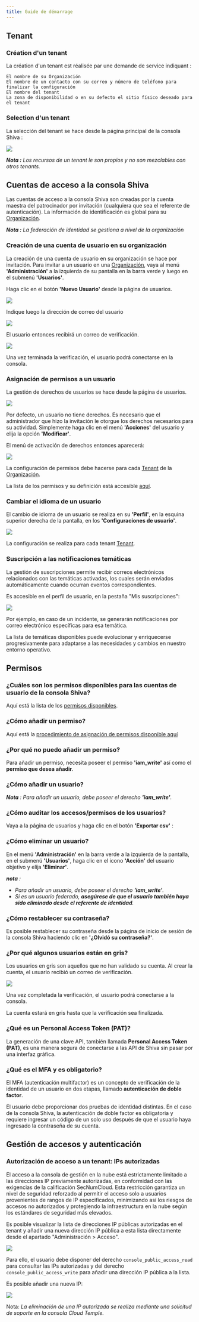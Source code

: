 ```yaml
---
title: Guide de démarrage
---
```



##  Tenant

### Création d'un tenant

La création d'un tenant est réalisée par une demande de service indiquant :

    El nombre de su Organización
    El nombre de un contacto con su correo y número de teléfono para finalizar la configuración
    El nombre del tenant
    La zona de disponibilidad o en su defecto el sitio físico deseado para el tenant


### Selection d'un tenant

La selección del tenant se hace desde la página principal de la consola Shiva :

![](images/shiva_tenant.png)


*__Nota :__ Los recursos de un tenant le son propios y no son mezclables con otros tenants.*



## Cuentas de acceso a la consola Shiva

Las cuentas de acceso a la consola Shiva son creadas por la cuenta maestra del patrocinador por invitación (cualquiera que sea el referente de autenticación).
La información de identificación es global para su [Organización](concepts.md#organisations).

*__Nota :__ La federación de identidad se gestiona a nivel de la organización*

### Creación de una cuenta de usuario en su organización

La creación de una cuenta de usuario en su organización se hace por invitación. Para invitar a un usuario en una [Organización](concepts.md#organisations), vaya al menú __'Administración'__ a la izquierda de su pantalla en la barra verde y luego en el submenú __'Usuarios'__.

Haga clic en el botón __'Nuevo Usuario'__ desde la página de usuarios.

![](images/shiva_onboard_003.png)

Indique luego la dirección de correo del usuario

![](images/shiva_onboard_004.png)

El usuario entonces recibirá un correo de verificación.

![](images/shiva_onboard_001.png)

Una vez terminada la verificación, el usuario podrá conectarse en la consola.

### Asignación de permisos a un usuario

La gestión de derechos de usuarios se hace desde la página de usuarios.

![](images/shiva_onboard_003.png)

Por defecto, un usuario no tiene derechos. Es necesario que el administrador que hizo la invitación le otorgue los derechos necesarios para su actividad. Simplemente haga clic en el menú __'Acciones'__ del usuario y elija la opción __'Modificar'__.

El menú de activación de derechos entonces aparecerá:

![](images/shiva_onboard_005.png)

La configuración de permisos debe hacerse para cada [Tenant](concepts.md#tenants) de la 
[Organización](concepts.md#organisations).

La lista de los permisos y su definición está accesible [aquí](#permissions).

### Cambiar el idioma de un usuario

El cambio de idioma de un usuario se realiza en su __'Perfil'__, en la esquina superior derecha de la pantalla, en los __'Configuraciones de usuario'__.

![](images/shiva_profil_006.png)

La configuración se realiza para cada tenant [Tenant](concepts.md#tenants).

### Suscripción a las notificaciones temáticas

La gestión de suscripciones permite recibir correos electrónicos relacionados con las temáticas activadas, los cuales serán enviados automáticamente cuando ocurran eventos correspondientes.

Es accesible en el perfil de usuario, en la pestaña "Mis suscripciones":

![](images/shiva_profil_007.png)

Por ejemplo, en caso de un incidente, se generarán notificaciones por correo electrónico específicas para esa temática.

La lista de temáticas disponibles puede evolucionar y enriquecerse progresivamente para adaptarse a las necesidades y cambios en nuestro entorno operativo.


## Permisos

### ¿Cuáles son los permisos disponibles para las cuentas de usuario de la consola Shiva?

Aquí está la lista de los [permisos disponibles](#permissions).

### ¿Cómo añadir un permiso?

Aquí está la [procedimiento de asignación de permisos disponible aquí](#permissions)

### ¿Por qué no puedo añadir un permiso?

Para añadir un permiso, necesita poseer el permiso __'iam_write'__ así como el __permiso que desea añadir__.

### ¿Cómo añadir un usuario?

*__Nota__ : Para añadir un usuario, debe poseer el derecho __'iam_write'__.*

### ¿Cómo auditar los accesos/permisos de los usuarios?

Vaya a la página de usuarios y haga clic en el botón __'Exportar csv'__ :

### ¿Cómo eliminar un usuario?

En el menú __'Administración'__ en la barra verde a la izquierda de la pantalla, en el submenú __'Usuarios'__, haga clic en el icono __'Acción'__ del usuario objetivo y elija __'Eliminar'__.

*__nota__ :*
- *Para añadir un usuario, debe poseer el derecho __'iam_write'__.*
- *Si es un usuario federado, __asegúrese de que el usuario también haya sido eliminado desde el referente de identidad__.*

### ¿Cómo restablecer su contraseña?
Es posible restablecer su contraseña desde la página de inicio de sesión de la consola Shiva haciendo clic en __'¿Olvidó su contraseña?'__.

### ¿Por qué algunos usuarios están en gris?
Los usuarios en gris son aquellos que no han validado su cuenta. Al crear la cuenta, el usuario recibió un correo de verificación.

![](../../console/images/shiva_onboard_001.png)

Una vez completada la verificación, el usuario podrá conectarse a la consola.

La cuenta estará en gris hasta que la verificación sea finalizada.

### ¿Qué es un Personal Access Token (PAT)?

La generación de una clave API, también llamada __Personal Access Token (PAT)__, es una manera segura de
conectarse a las API de Shiva sin pasar por una interfaz gráfica.

### ¿Qué es el MFA y es obligatorio?
El MFA (autenticación multifactor) es un concepto de verificación de la identidad de un usuario en dos etapas, llamado __autenticación de doble factor__.

El usuario debe proporcionar dos pruebas de identidad distintas. En el caso de la consola Shiva, la autenticación de doble factor es obligatoria y requiere ingresar un código de un solo uso después de que el usuario haya ingresado la contraseña de su cuenta.


## Gestión de accesos y autenticación

### Autorización de acceso a un tenant: IPs autorizadas

El acceso a la consola de gestión en la nube está estrictamente limitado a las direcciones IP previamente autorizadas, en conformidad con las exigencias de la calificación SecNumCloud. Esta restricción garantiza un nivel de seguridad reforzado al permitir el acceso solo a usuarios provenientes de rangos de IP especificados, minimizando así los riesgos de accesos no autorizados y protegiendo la infraestructura en la nube según los estándares de seguridad más elevados.

Es posible visualizar la lista de direcciones IP públicas autorizadas en el tenant y añadir una nueva dirección IP pública a esta lista directamente desde el apartado "Administración > Acceso".

![](images/shiva_ip_access_management_01.png)

Para ello, el usuario debe disponer del derecho `console_public_access_read` para consultar las IPs autorizadas y del derecho `console_public_access_write` para añadir una dirección IP pública a la lista.

Es posible añadir una nueva IP:

![](images/shiva_ip_access_management_02.png)

Nota: *La eliminación de una IP autorizada se realiza mediante una solicitud de soporte en la consola Cloud Temple.*